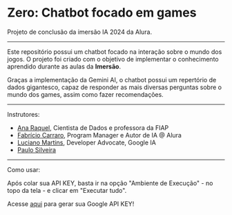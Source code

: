 # Zero: Chatbot focado em games
Projeto de conclusão da imersão IA 2024 da Alura.
***

Este repositório possui um chatbot focado na interação sobre o mundo dos jogos.
O projeto foi criado com o objetivo de implementar o conhecimento aprendido durante as aulas da __Imersão__. 

Graças a implementação da Gemini AI, o chatbot possui um repertório de dados gigantesco, capaz de responder as mais diversas perguntas sobre o mundo dos games, assim como fazer recomendações. 
***

Instrutores: 
- [Ana Raquel](https://www.linkedin.com/in/ana-raquel-fernandes-cunha-a48a07a0/), Cientista de Dados e professora da FIAP
- [Fabrício Carraro](https://www.linkedin.com/in/fabriciocarraro/), Program Manager e Autor de IA @ Alura
- [Luciano Martins](https://www.linkedin.com/in/lucianommartins/), Developer Advocate, Google IA
- [Paulo Silveira](https://www.linkedin.com/in/paulosilveira/)

***
Como usar: 

Após colar sua API KEY, basta ir na opção "Ambiente de Execução" - no topo da tela - e clicar em "Executar tudo".

Acesse [aqui](https://aistudio.google.com/app/apikey) para gerar sua Google API KEY!
